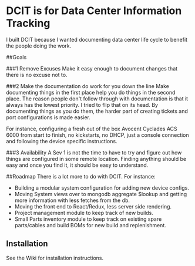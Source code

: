 
# DCIT is for Data Center Information Tracking

I built DCIT because I wanted documenting data center life cycle to benefit the people doing the work.

##Goals

###1 Remove Excuses
Make it easy enough to document changes that there is no excuse not to.

###2 Make the documentation do work for you down the line
Make documenting things in the first place help you do things in the second place. The reason people don't follow through with documentation is that it always has the lowest priority. I tried to flip that on its head. By documenting things as you do them, the harder part of creating tickets and port configurations is made easier.

For instance, configuring a fresh out of the box Avocent Cyclades ACS 6000 from start to finish, no kickstarts, no DHCP, just a console connection and following the device specific instructions.

###3 Availability
A Sev 1 is not the time to have to try and figure out how things are configured in some remote location. Finding anything should be easy and once you find it, it should be easy to understand.

##Roadmap
There is a lot more to do with DCIT. For instance:

 - Building a modular system configuration for adding new device configs.
 -  Moving System views over to mongodb aggregate $lookup and getting more information with less fetches from the db.
 - Moving the front end to React/Redux, less server side rendering.
 - Project management module to keep track of new builds.
 - Small Parts inventory module to keep track on existing spare parts/cables and build BOMs for new build and replenishment.

## Installation
See the Wiki for installation instructions.

